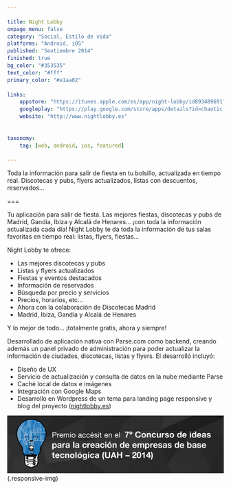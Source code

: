 ```yaml
---

title: Night Lobby
onpage_menu: false
category: "Social, Estilo de vida"
platforms: "Android, iOS"
published: "Seotiembre 2014"
finished: true
bg_color: "#353535"
text_color: "#fff"
primary_color: "#e1aa02"

links:
	appstore: "https://itunes.apple.com/es/app/night-lobby/id893489691?l=es&ls=1&mt=8"
	googleplay: "https://play.google.com/store/apps/details?id=chaotic.kingdoms.nightlobby.app"
	website: "http://www.nightlobby.es"


taxonomy:
	tag: [web, android, ios, featured]

---
```


Toda la información para salir de fiesta en tu bolsillo, actualizada en tiempo real. Discotecas y pubs, flyers actualizados, listas con descuentos, reservados…

===

Tu aplicación para salir de fiesta. Las mejores fiestas, discotecas y pubs de Madrid, Gandía, Ibiza y Alcalá de Henares… ¡con toda la información actualizada cada día!
Night Lobby te da toda la información de tus salas favoritas en tiempo real: listas, flyers, fiestas...

Night Lobby te ofrece: 
* Las mejores discotecas y pubs
* Listas y flyers actualizados 
* Fiestas y eventos destacados 
* Información de reservados 
* Búsqueda por precio y servicios 
* Precios, horarios, etc... 
* Ahora con la colaboración de Discotecas Madrid
* Madrid, Ibiza, Gandía y Alcalá de Henares

Y lo mejor de todo… ¡totalmente gratis, ahora y siempre!

Desarrollado de aplicación nativa con Parse.com como backend, creando además un panel privado de administración para poder actualizar la información de ciudades, discotecas, listas y flyers. El desarrolló incluyó:
* Diseño de UX
* Servicio de actualización y consulta de datos en la nube mediante Parse
* Caché local de datos e imágenes
* Integración con Google Maps
* Desarrollo en Wordpress de un tema para landing page responsive y blog del proyecto ([nightlobby.es](http://www.nightlobby.es/))

![Premio en el 7º Concurso de ideas para la creación de empresa de base tecnológica (UAH - 2014) ](img/premio-uah.png "") {.responsive-img}